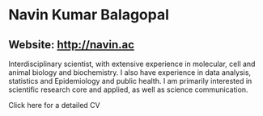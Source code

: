 #  Navin Kumar Balagopal
## Website: http://navin.ac

Interdisciplinary scientist, with extensive experience in molecular, cell and animal biology and biochemistry. I also have experience in data analysis, statistics and Epidemiology and public health. I am primarily interested in scientific research core and applied, as well as science communication. 

Click here for a detailed CV
